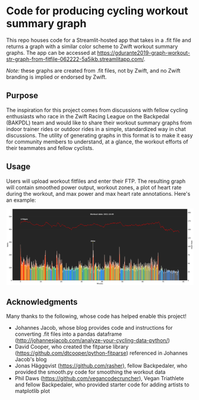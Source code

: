# Code for producing cycling workout summary graph
This repo houses code for a Streamlit-hosted app that takes in a .fit file and returns a graph with a similar color scheme to Zwift workout summary graphs.  The app can be accessed at https://gdurante2019-graph-workout-str-graph-from-fitfile-062222-5a5ikb.streamlitapp.com/.

_Note:_  these graphs are created from .fit files, not by Zwift, and no Zwift branding is implied or endorsed by Zwift.  

## Purpose
The inspiration for this project comes from discussions with fellow cycling enthusiasts who race in the Zwift Racing League on the Backpedal  (BAKPDL) team and would like to share their workout summary graphs from indoor trainer rides or outdoor rides in a simple, standardized way in chat discussions.  The utility of generating graphs in this format is to make it easy for community members to understand, at a glance, the workout efforts of their teammates and fellow cyclists.

## Usage
Users will upload workout fitfiles and enter their FTP. The resulting graph will contain smoothed power output, workout zones, a plot of heart rate during the workout, and max power and max heart rate annotations. Here's an example:

![image](https://github.com/gdurante2019/graph-workout-streamlit/blob/main/example_workout_graph.png)


## Acknowledgments
Many thanks to the following, whose code has helped enable this project!
* Johannes Jacob, whose blog provides code and instructions for converting .fit files into a pandas dataframe (http://johannesjacob.com/analyze-your-cycling-data-python/)
* David Cooper, who created the fitparse library (https://github.com/dtcooper/python-fitparse) referenced in Johannes Jacob's blog
* Jonas Häggqvist (https://github.com/rasher), fellow Backpedaler, who provided the smooth.py code for smoothing the workout data
* Phil Daws (https://github.com/vegancodecruncher), Vegan Triathlete and fellow Backpedaler, who provided starter code for adding artists to matplotlib plot
